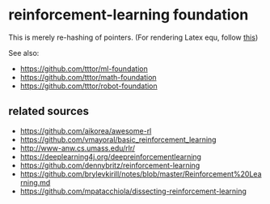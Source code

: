 # reinforcement-learning foundation
This is merely re-hashing of pointers.
(For rendering Latex equ, follow [this](https://github.com/tttor/robot-foundation/blob/master/tool/git.md#latex-equations-in-github-repositories))

See also:
* https://github.com/tttor/ml-foundation
* https://github.com/tttor/math-foundation
* https://github.com/tttor/robot-foundation

## related sources
* https://github.com/aikorea/awesome-rl
* https://github.com/vmayoral/basic_reinforcement_learning
* http://www-anw.cs.umass.edu/rlr/
* https://deeplearning4j.org/deepreinforcementlearning
* https://github.com/dennybritz/reinforcement-learning
* https://github.com/brylevkirill/notes/blob/master/Reinforcement%20Learning.md
* https://github.com/mpatacchiola/dissecting-reinforcement-learning
